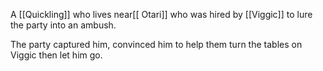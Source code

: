 A [[Quickling]] who lives near[[ Otari]] who was hired by [[Viggic]]  to lure the party into an ambush.

The party captured him, convinced him to help them turn the tables on Viggic then let him go.